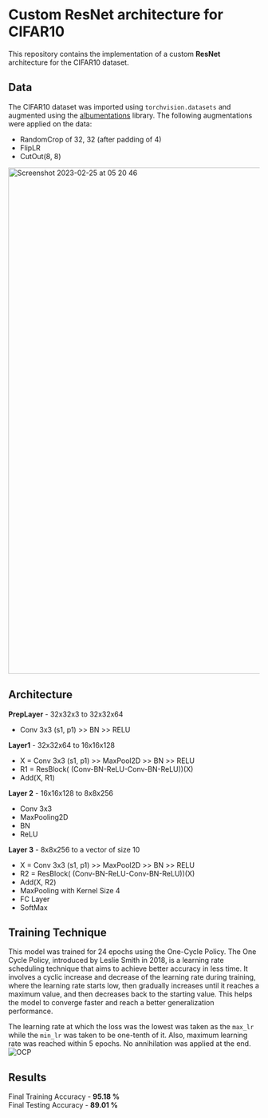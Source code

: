 
# Custom ResNet architecture for CIFAR10

This repository contains the implementation of a custom **ResNet** architecture for the CIFAR10 dataset.

## Data

The CIFAR10 dataset was imported using `torchvision.datasets` and augmented using the [albumentations](https://albumentations.ai) library. The following augmentations were applied on the data:
* RandomCrop of 32, 32 (after padding of 4)
* FlipLR 
* CutOut(8, 8)
<img width="1013" alt="Screenshot 2023-02-25 at 05 20 46" src="https://user-images.githubusercontent.com/34182074/221322336-a5c68764-b198-4abc-a3d2-ef03a72022d2.png">

## Architecture

**PrepLayer** - 32x32x3 to 32x32x64
* Conv 3x3 (s1, p1) >> BN >> RELU

**Layer1** - 32x32x64 to 16x16x128
* X = Conv 3x3 (s1, p1) >> MaxPool2D >> BN >> RELU
* R1 = ResBlock( (Conv-BN-ReLU-Conv-BN-ReLU))(X)
* Add(X, R1)

**Layer 2** - 16x16x128 to 8x8x256
* Conv 3x3
* MaxPooling2D
* BN
* ReLU

**Layer 3** - 8x8x256 to a vector of size 10
* X = Conv 3x3 (s1, p1) >> MaxPool2D >> BN >> RELU
* R2 = ResBlock( (Conv-BN-ReLU-Conv-BN-ReLU))(X)
* Add(X, R2)
* MaxPooling with Kernel Size 4
* FC Layer
* SoftMax



## Training Technique


This model was trained for 24 epochs using the One-Cycle Policy. The One Cycle Policy, introduced by Leslie Smith in 2018, is a learning rate scheduling technique that aims to achieve better accuracy in less time. It involves a cyclic increase and decrease of the learning rate during training, where the learning rate starts low, then gradually increases until it reaches a maximum value, and then decreases back to the starting value. This helps the model to converge faster and reach a better generalization performance.

The learning rate at which the loss was the lowest was taken as the `max_lr` while the `min_lr` was taken to be one-tenth of it. Also, maximum learning rate was reached within 5 epochs. No annihilation was applied at the end.
![OCP](https://user-images.githubusercontent.com/34182074/221322875-fa6918a0-73e8-4e6d-9288-afe6d71f6fb3.png)

## Results

Final Training Accuracy - **95.18 %**
\
Final Testing Accuracy - **89.01 %**
